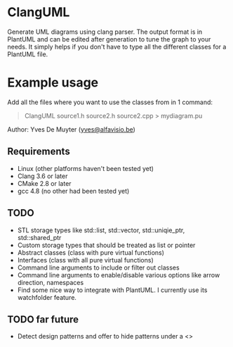 # ClangUML
Generate UML diagrams using clang parser.
The output format is in PlantUML and can be edited after generation to tune the graph to your needs. It simply helps if you don't have to type all the different classes for a PlantUML file.

# Example usage
Add all the files where you want to use the classes from in 1 command:

> ClangUML source1.h source2.h source2.cpp > mydiagram.pu

Author: Yves De Muyter (yves@alfavisio.be)

## Requirements
- Linux (other platforms haven't been tested yet)
- Clang 3.6 or later
- CMake 2.8 or later
- gcc 4.8 (no other had been tested yet)

## TODO
- STL storage types like std::list, std::vector, std::uniqie_ptr, std::shared_ptr
- Custom storage types that should be treated as list or pointer
- Abstract classes (class with pure virtual functions)
- Interfaces (class with all pure virtual functions)
- Command line arguments to include or filter out classes
- Command line arguments to enable/disable various options like arrow direction, namespaces
- Find some nice way to integrate with PlantUML. I currently use its watchfolder feature.

## TODO far future
- Detect design patterns and offer to hide patterns under a <<stereotype>>

